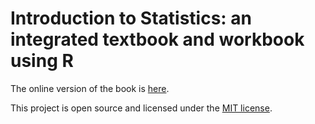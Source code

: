 # Introduction to Statistics: an integrated textbook and workbook using R

The online version of the book is [here](https://vectorposse.github.io/intro_stats/).

This project is open source and licensed under the [MIT license](https://opensource.org/licenses/MIT).
